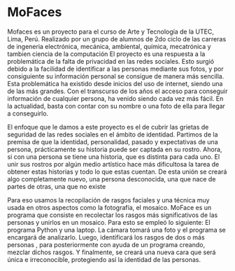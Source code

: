 # MoFaces
Mofaces es un proyecto para el curso de Arte y  Tecnología de la UTEC, Lima, Perú. Realizado por un grupo de alumnos de 2do ciclo de las carreras de ingeneria electrónica, mecánica, ambiental, química, mecatrónica y tambien  ciencia de la computación
El proyecto es una respuesta a la problemática de la falta de privacidad en las redes sociales. 
Esto surgió debido a la facilidad de identificar a las personas mediante sus fotos, y por consiguiente su  información personal se consigue de manera más sencilla. Esta problemática ha existido desde inicios del uso de internet, siendo una de las más grandes. Con el transcurso de los años el acceso para conseguir   información de cualquier persona, ha venido siendo cada vez más fácil. En la actualidad, basta con contar con su nombre o una foto de ella para llegar a conseguirlo.

El enfoque que le damos a este proyecto es el de cubrir las grietas de seguridad de las redes sociales en el ámbito de identidad. Partimos de la premisa de que la identidad, personalidad, pasado y expectativas de una persona, prácticamente su historia puede ser captada en su rostro. Ahora, si con una persona se tiene una historia, que es distinta para cada uno. El unir sus rostros por algún medio artístico hace más dificultosa la tarea de obtener estas historias y todo lo que estas cuentan. De esta unión se creará algo completamente nuevo, una persona desconocida, una que nace de partes de otras, una que no existe

Para eso usamos la recopilación de rasgos faciales y una técnica muy usada en otros aspectos como la fotografía, el mosaico. MoFace es un programa que consiste en recolectar los rasgos más significativos de las personas y unirlos en un mosaico. Para esto se empleó lo siguiente: El programa Python y una laptop. La cámara tomará una foto y el programa se encargará de analizarlo. Luego, identificará los rasgos de dos o más personas , para posteriormente con ayuda de un programa creando, mezclar dichos rasgos. Y finalmente, se creará una nueva cara que será única e irreconocible, protegiendo así la identidad de las personas.

